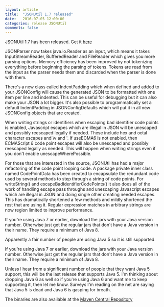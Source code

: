 ```yaml
---
layout: article
title:  "JSONUtil 1.7 released"
date:   2016-07-05 12:00:00
categories: release JSONUtil
comments: false
---
```

JSONUtil 1.7 has been released.  Get it [here](/JSONUtil/)

JSONParser now takes java.io.Reader as an input, which means it takes InputStreamReader, BufferedReader and FileReader which gives you more parsing options. Memory efficiency has been improved by not tokenizing everything before beginning the parsing of tokens. Tokens are read from the input as the parser needs them and discarded when the parser is done with them.

There's a new class called IndentPadding which when defined and added to your JSONConfig will cause the generated JSON to be formatted with one item per line and indented. This can be useful for debugging but it can also make your JSON a lot bigger. It's also possible to programmatically set a default IndentPadding in JSONConfigDefaults which will put it in all new JSONConfig objects that are created.

When writing strings or identifiers when escaping bad identifier code points is enabled, Javascript escapes which are illegal in JSON will be unescaped and possibly reescaped legally if needed. These include hex and octal character escapes and \v and \'. If useECMA6 is not enabled, then ECMAScript 6 code point escapes will also be unescaped and possibly reescaped legally as needed. This will happen when writing strings even if you don't enable unescapeWherePossible.

For those that are interested in the source, JSONUtil has had a major refactoring of the code point looping code. A package private inner class named CodePointData has been created to encapsulate the redundant code used by several methods to step through a string of code points. For writeString() and escapeBadIdentifierCodePoints() it also does all of the work of handling escape pass throughs and unescaping Javascript escapes which are illegal in JSON and doing single other creating needed escapes. This has dramatically shortened a few methods and mildly shortened the rest that are using it. Regular expression matches in arbitrary strings are now region limited to improve performance.

If you're using Java 7 or earlier, download the jars with your Java version number. Otherwise just get the regular jars that don't have a Java version in their name. They require a minimum of Java 8.

Apparently a fair number of people are using Java 5 so it is still supported.

If you're using Java 7 or earlier, download the jars with your Java version number. Otherwise just get the regular jars that don't have a Java version in their name. They require a minimum of Java 8.

Unless I hear from a significant number of people that they want Java 5 support, this will be the last release that supports Java 5.  I'm thinking about dropping Java 6 as well so if you're using Java 6 and want me to keep supporting it, then let me know.  Surveys I'm reading on the net are saying that Java 5 is dead and Java 6 is gasping for breath.

The binaries are also available at the [Maven Central Repository](http://search.maven.org/#search%7Cga%7C1%7Cg%3A%22org.kopitubruk.util%22%20AND%20a%3A%22JSONUtil%22)